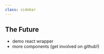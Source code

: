 ```yaml
---
class: sidebar
---
```

## The Future
  - demo react wrapper
  - more components (get involved on github!)
